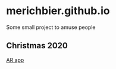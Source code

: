 # merichbier.github.io

Some small project to amuse people

## Christmas 2020

[AR app](2020/Christmas/index.html)

